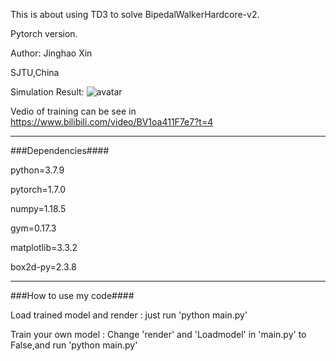 This is about using TD3 to solve BipedalWalkerHardcore-v2. 

Pytorch version. 

Author: Jinghao Xin 

SJTU,China

Simulation Result:
![avatar](https://github.com/XinJingHao/TD3/blob/main/final%20result.gif)

Vedio of training can be see in https://www.bilibili.com/video/BV1oa411F7e7?t=4

-----------------------------------------

###Dependencies####

python=3.7.9 

pytorch=1.7.0 

numpy=1.18.5 

gym=0.17.3 

matplotlib=3.3.2 

box2d-py=2.3.8

-----------------------------------------
###How to use my code####

Load trained model and render : just run 'python main.py' 

Train your own model : Change 'render' and 'Loadmodel' in 'main.py' to False,and run 'python main.py'
